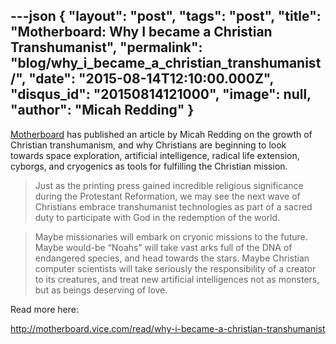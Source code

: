 ---json
{
	"layout": "post",
	"tags": "post",
    "title": "Motherboard: Why I became a Christian Transhumanist",
    "permalink": "blog/why_i_became_a_christian_transhumanist/",
    "date": "2015-08-14T12:10:00.000Z",
    "disqus_id": "20150814121000",
    "image":  null,
    "author": "Micah Redding"
}
---

<p><a href="http://motherboard.vice.com/read/why-i-became-a-christian-transhumanist">Motherboard</a> has published an article by Micah Redding on the growth of Christian transhumanism, and why Christians are beginning to look towards&nbsp;<span>space exploration, artificial intelligence, radical life extension, cyborgs, and cryogenics as tools for fulfilling the Christian mission.</p>

<blockquote>
  <p>Just as the printing press gained incredible religious significance during the Protestant Reformation, we may see the next wave of Christians embrace transhumanist technologies as part of a sacred duty to participate with God in the redemption of the world.</p>
</blockquote>

<blockquote>
  <p>Maybe missionaries will embark on cryonic missions to the future. Maybe would-be “Noahs” will take vast arks full of the DNA of endangered species, and head towards the stars. Maybe Christian computer scientists will take seriously the responsibility of a creator to its creatures, and treat new artificial intelligences not as monsters, but as beings deserving of love.</p>
</blockquote>

<p>Read more here:</p>

<p><a href="http://motherboard.vice.com/read/why-i-became-a-christian-transhumanist">http://motherboard.vice.com/read/why-i-became-a-christian-transhumanist</a></p>
    
